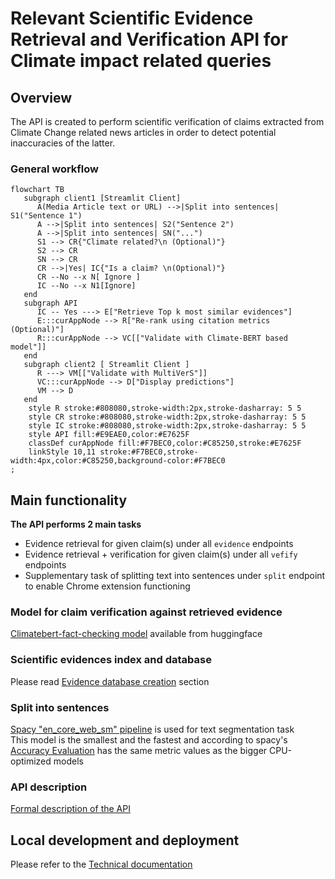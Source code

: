 # Relevant Scientific Evidence Retrieval and Verification API for Climate impact related queries

## Overview

The API is created to perform scientific verification of claims
extracted from Climate Change related news articles in order to detect
potential inaccuracies of the latter.

### General workflow

```mermaid
flowchart TB
   subgraph client1 [Streamlit Client]
      A(Media Article text or URL) -->|Split into sentences| S1("Sentence 1")
      A -->|Split into sentences| S2("Sentence 2")
      A -->|Split into sentences| SN("...")
      S1 --> CR{"Climate related?\n (Optional)"}
      S2 --> CR
      SN --> CR
      CR -->|Yes| IC{"Is a claim? \n(Optional)"}
      CR --No --x N[ Ignore ]
      IC --No --x N1[Ignore]
   end
   subgraph API
      IC -- Yes ---> E["Retrieve Top k most similar evidences"]
      E:::curAppNode --> R["Re-rank using citation metrics (Optional)"]
      R:::curAppNode --> VC[["Validate with Climate-BERT based model"]]
   end
   subgraph client2 [ Streamlit Client ]
      R ---> VM[["Validate with MultiVerS"]]
      VC:::curAppNode --> D["Display predictions"]
      VM --> D
   end
    style R stroke:#808080,stroke-width:2px,stroke-dasharray: 5 5
    style CR stroke:#808080,stroke-width:2px,stroke-dasharray: 5 5
    style IC stroke:#808080,stroke-width:2px,stroke-dasharray: 5 5
    style API fill:#E9EAE0,color:#E7625F
    classDef curAppNode fill:#F7BEC0,color:#C85250,stroke:#E7625F
    linkStyle 10,11 stroke:#F7BEC0,stroke-width:4px,color:#C85250,background-color:#F7BEC0
;

```

## Main functionality
**The API performs 2 main tasks**
- Evidence retrieval for given claim(s) under all `evidence` endpoints
- Evidence retrieval + verification for given claim(s) under all `vefify` endpoints
- Supplementary task of splitting text into sentences under `split` endpoint
to enable Chrome extension functioning

### Model for claim verification against retrieved evidence

[Climatebert-fact-checking model](https://huggingface.co/amandakonet/climatebert-fact-checking) 
available from huggingface

### Scientific evidences index and database
Please read [Evidence database creation](doc/db.md) section

### Split into sentences
[Spacy "en_core_web_sm" pipeline](https://spacy.io/models/en#en_core_web_sm)
is used for text segmentation task  
This model is the smallest and the fastest and according to spacy's 
[Accuracy Evaluation](https://spacy.io/models/en#en_core_web_sm-accuracy) has
the same metric values as the bigger CPU-optimized models

### API description
[Formal description of the API](doc/api.md)

## Local development and deployment
Please refer to the [Technical documentation](doc/tech.md)